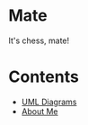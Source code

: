 # Mate

It's chess, mate!

# Contents

* [UML Diagrams](/mate_uml.html)
* [About Me](/about_me.html)